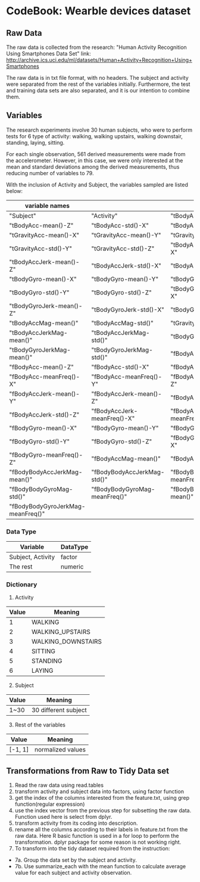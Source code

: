 # CodeBook: Wearble devices dataset

## Raw Data

The raw data is collected from the research: "Human Activity Recognition Using Smartphones Data Set"
link: http://archive.ics.uci.edu/ml/datasets/Human+Activity+Recognition+Using+Smartphones

The raw data is in txt file format, with no headers. The subject and activity were separated from the rest of the variables initially. 
Furthermore, the test and training data sets are also separated, and it is our intention to combine them. 


## Variables

The research experiments involve 30 human subjects, who were to perform tests for 6 type of activity: walking, walking upstairs, walking downstair, standing, laying, sitting. 

For each single observation, 561 derived measurements were made from the accelerometer. However, in this case, we were only interested at the mean and standard deviations among the derived measurements, thus reducing number of variables to 79. 

With the inclusion of Activity and Subject, the variables sampled are listed below:

  variable names|                                |                                          |                                 |
 ----------|-------------------------------------|------------------------------------------|---------------------------------|
  "Subject" |                        "Activity"   |                     "tBodyAcc-mean()-X"  |             "tBodyAcc-mean()-Y" |
 "tBodyAcc-mean()-Z" |              "tBodyAcc-std()-X"  |              "tBodyAcc-std()-Y"  |              "tBodyAcc-std()-Z"  |             
 "tGravityAcc-mean()-X" |           "tGravityAcc-mean()-Y"  |          "tGravityAcc-mean()-Z"   |         "tGravityAcc-std()-X" |           
 "tGravityAcc-std()-Y" |            "tGravityAcc-std()-Z" |            "tBodyAccJerk-mean()-X"|           "tBodyAccJerk-mean()-Y" |         
 "tBodyAccJerk-mean()-Z" |          "tBodyAccJerk-std()-X"  |          "tBodyAccJerk-std()-Y" |           "tBodyAccJerk-std()-Z"   |        
 "tBodyGyro-mean()-X" |             "tBodyGyro-mean()-Y"  |            "tBodyGyro-mean()-Z" |             "tBodyGyro-std()-X"  |            
 "tBodyGyro-std()-Y" |             "tBodyGyro-std()-Z"  |             "tBodyGyroJerk-mean()-X" |         "tBodyGyroJerk-mean()-Y" |        
 "tBodyGyroJerk-mean()-Z" |         "tBodyGyroJerk-std()-X"  |         "tBodyGyroJerk-std()-Y"  |         "tBodyGyroJerk-std()-Z"  |        
 "tBodyAccMag-mean()" |             "tBodyAccMag-std()" |              "tGravityAccMag-mean()"|           "tGravityAccMag-std()" |          
 "tBodyAccJerkMag-mean()"  |        "tBodyAccJerkMag-std()" |          "tBodyGyroMag-mean()"   |          "tBodyGyroMag-std()" |           
 "tBodyGyroJerkMag-mean()"|         "tBodyGyroJerkMag-std()" |         "fBodyAcc-mean()-X"  |             "fBodyAcc-mean()-Y" |             
 "fBodyAcc-mean()-Z"  |             "fBodyAcc-std()-X"   |             "fBodyAcc-std()-Y"   |             "fBodyAcc-std()-Z"   |            
 "fBodyAcc-meanFreq()-X" |          "fBodyAcc-meanFreq()-Y" |          "fBodyAcc-meanFreq()-Z" |          "fBodyAccJerk-mean()-X"  |        
 "fBodyAccJerk-mean()-Y"  |         "fBodyAccJerk-mean()-Z"  |         "fBodyAccJerk-std()-X"  |          "fBodyAccJerk-std()-Y"  |         
 "fBodyAccJerk-std()-Z"  |          "fBodyAccJerk-meanFreq()-X" |      "fBodyAccJerk-meanFreq()-Y" |      "fBodyAccJerk-meanFreq()-Z" |     
 "fBodyGyro-mean()-X" |             "fBodyGyro-mean()-Y" |             "fBodyGyro-mean()-Z"  |            "fBodyGyro-std()-X"  |            
 "fBodyGyro-std()-Y" |              "fBodyGyro-std()-Z"  |             "fBodyGyro-meanFreq()-X" |         "fBodyGyro-meanFreq()-Y"  |       
 "fBodyGyro-meanFreq()-Z" |         "fBodyAccMag-mean()"  |            "fBodyAccMag-std()"    |           "fBodyAccMag-meanFreq()" |        
 "fBodyBodyAccJerkMag-mean()" |     "fBodyBodyAccJerkMag-std()" |      "fBodyBodyAccJerkMag-meanFreq()"|  "fBodyBodyGyroMag-mean()"   |     
 "fBodyBodyGyroMag-std()"|          "fBodyBodyGyroMag-meanFreq()" |    "fBodyBodyGyroJerkMag-mean()"  |   "fBodyBodyGyroJerkMag-std()" |    
 "fBodyBodyGyroJerkMag-meanFreq()"|
 
### Data Type
Variable | DataType
---------|---------
Subject, Activity|factor
The rest|numeric

### Dictionary
1. Activity

Value | Meaning
------|--------
1 | WALKING
2 | WALKING_UPSTAIRS
3 | WALKING_DOWNSTAIRS
4 | SITTING
5 | STANDING
6 | LAYING

2. Subject

Value | Meaning
------|--------
1~30 | 30 different subject

3. Rest of the variables

Value | Meaning
------|--------
[-1, 1]| normalized values


## Transformations from Raw to Tidy Data set

1. Read the raw data using read.tables 
2. transform activity and subject data into factors, using factor function
3. get the index of the columns interested from the feature.txt, using grep function(regular expression)
4. use the index vector from the previous step for subsetting the raw data. Function used here is select from dplyr. 
5. transform activity from its coding into description.
6. rename all the columns according to their labels in feature.txt from the raw data. Here R basic function is used in a for loop to perform the transformation. dplyr package for some reason is not working right. 
7. To transform into the tidy dataset required from the instruction:
  * 7a. Group the data set by the subject and activity.
  * 7b. Use summarize_each with the mean function to calculate average value for each subject and activity observation. 

